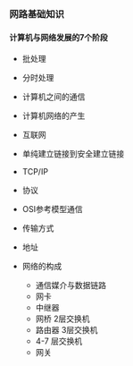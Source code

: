 ### 网路基础知识


#### 计算机与网络发展的7个阶段
- 批处理
- 分时处理
- 计算机之间的通信
- 计算机网络的产生
- 互联网
- 单纯建立链接到安全建立链接
- TCP/IP


- 协议
- OSI参考模型通信
- 传输方式
- 地址
- 网络的构成
	- 通信媒介与数据链路
	- 网卡
	- 中继器
	- 网桥 2层交换机
	- 路由器 3层交换机
	-  4-7 层交换机
	- 网关